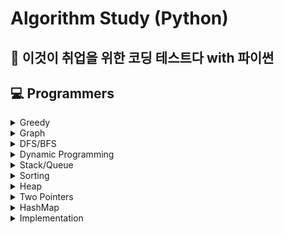 # Algorithm Study (Python)
## 🐍 이것이 취업을 위한 코딩 테스트다 with 파이썬
## 💻 Programmers

<details>
  <summary>
    Greedy
  </summary>

  - LV2 | [큰 수 만들기](https://github.com/Bal1oon/CodingTestStudy/blob/main/Programmers/Level_2/%ED%81%B0%EC%88%98%EB%A7%8C%EB%93%A4%EA%B8%B0.py)

  - LV2 | [마법의 엘레베이터](https://github.com/Bal1oon/CodingTestStudy/blob/main/Programmers/Level_2/%EB%A7%88%EB%B2%95%EC%9D%98%EC%97%98%EB%A0%88%EB%B2%A0%EC%9D%B4%ED%84%B0.py)

  - LV3 | [기지국 설치](https://github.com/Bal1oon/CodingTestStudy/blob/main/Programmers/Level_3/%EA%B8%B0%EC%A7%80%EA%B5%AD%EC%84%A4%EC%B9%98.py)

  - LV3 | [단속카메라](https://github.com/Bal1oon/CodingTestStudy/blob/main/Programmers/Level_3/%EB%8B%A8%EC%86%8D%EC%B9%B4%EB%A9%94%EB%9D%BC.py)

  - LV3 | [숫자 게임](https://github.com/Bal1oon/CodingTestStudy/blob/main/Programmers/Level_3/%EC%88%AB%EC%9E%90%EA%B2%8C%EC%9E%84.py)

</details>

<details>
  <summary>
    Graph
  </summary>
  
  - LV3 | [가장 먼 노드](https://github.com/Bal1oon/CodingTestStudy/blob/main/Programmers/Level_3/%EA%B0%80%EC%9E%A5%EB%A8%BC%EB%85%B8%EB%93%9C.py)

  - LV3 | [섬 연결하기](https://github.com/Bal1oon/CodingTestStudy/blob/main/Programmers/Level_3/%EC%84%AC%EC%97%B0%EA%B2%B0%ED%95%98%EA%B8%B0.py)

</details>

<details>
  <summary>
    DFS/BFS
  </summary>
  
  - LV2 | [게임 맵 최단거리](https://github.com/Bal1oon/CodingTestStudy/blob/main/Programmers/Level_2/%EA%B2%8C%EC%9E%84%EB%A7%B5%EC%B5%9C%EB%8B%A8%EA%B1%B0%EB%A6%AC.py)

  - LV3 | [여행경로](https://github.com/Bal1oon/CodingTestStudy/blob/main/Programmers/Level_3/%EC%97%AC%ED%96%89%EA%B2%BD%EB%A1%9C.py)

</details>

<details>
  <summary>
    Dynamic Programming
  </summary>

  - LV2 | [땅따먹기](https://github.com/Bal1oon/CodingTestStudy/blob/main/Programmers/Level_2/%EB%95%85%EB%94%B0%EB%A8%B9%EA%B8%B0.py)
  
  - LV3 | [등굣길](https://github.com/Bal1oon/CodingTestStudy/blob/main/Programmers/Level_3/%EB%93%B1%EA%B5%A3%EA%B8%B8.py)
  
  - LV3 | [스티커 모으기](https://github.com/Bal1oon/CodingTestStudy/blob/main/Programmers/Level_3/%EC%8A%A4%ED%8B%B0%EC%BB%A4%EB%AA%A8%EC%9C%BC%EA%B8%B0.py)

  - LV3 | [정수삼각형](https://github.com/Bal1oon/CodingTestStudy/blob/main/Programmers/Level_3/%EC%A0%95%EC%88%98%EC%82%BC%EA%B0%81%ED%98%95.py)

  - LV4 | [도둑질](https://github.com/Bal1oon/CodingTestStudy/blob/main/Programmers/Level_4/%EB%8F%84%EB%91%91%EC%A7%88.py)
  
</details>

<details>
  <summary>
    Stack/Queue
  </summary>

  - LV2 | [기능개발](https://github.com/Bal1oon/CodingTestStudy/blob/main/Programmers/Level_2/%EA%B8%B0%EB%8A%A5%EA%B0%9C%EB%B0%9C.py)

  - LV2 | [주식가격](https://github.com/Bal1oon/CodingTestStudy/blob/main/Programmers/Level_2/%EC%A3%BC%EC%8B%9D%EA%B0%80%EA%B2%A9.py)

  - LV2 | [캐시](https://github.com/Bal1oon/CodingTestStudy/blob/main/Programmers/Level_2/%EC%BA%90%EC%8B%9C.py)

  - LV2 | [택배상자](https://github.com/Bal1oon/CodingTestStudy/blob/main/Programmers/Level_2/%ED%83%9D%EB%B0%B0%EC%83%81%EC%9E%90.py)

  - LV2 | [프로세스](https://github.com/Bal1oon/CodingTestStudy/blob/main/Programmers/Level_2/%ED%94%84%EB%A1%9C%EC%84%B8%EC%8A%A4.py)
</details>

<details>
  <summary>
    Sorting
  </summary>
  
  - LV2 | [튜플](https://github.com/Bal1oon/CodingTestStudy/blob/main/Programmers/Level_2/%ED%8A%9C%ED%94%8C.py)

  - LV2 | [파일명 정렬](https://github.com/Bal1oon/CodingTestStudy/blob/main/Programmers/Level_2/%ED%8C%8C%EC%9D%BC%EB%AA%85%EC%A0%95%EB%A0%AC.py)

  - LV3 | [인사고과](https://github.com/Bal1oon/CodingTestStudy/blob/main/Programmers/Level_3/%EC%9D%B8%EC%82%AC%EA%B3%A0%EA%B3%BC.py)

</details>

<details>
  <summary>
    Heap
  </summary>

  - LV2 | [더 맵게](https://github.com/Bal1oon/CodingTestStudy/blob/main/Programmers/Level_2/%EB%8D%94%EB%A7%B5%EA%B2%8C.py)

  - LV3 | [디스크 플레이어](https://github.com/Bal1oon/CodingTestStudy/blob/main/Programmers/Level_3/%EB%94%94%EC%8A%A4%ED%81%AC%ED%94%8C%EB%A0%88%EC%9D%B4%EC%96%B4.py)

  - LV3 | [야근지수](https://github.com/Bal1oon/CodingTestStudy/blob/main/Programmers/Level_3/%EC%95%BC%EA%B7%BC%EC%A7%80%EC%88%98.py)

  - LV3 | [이중우선순위큐](https://github.com/Bal1oon/CodingTestStudy/blob/main/Programmers/Level_3/%EC%9D%B4%EC%A4%91%EC%9A%B0%EC%84%A0%EC%88%9C%EC%9C%84%ED%81%90.py)
</details>

<details>
  <summary>
    Two Pointers
  </summary>

  - LV2 | [롤케이크 자르기](https://github.com/Bal1oon/CodingTestStudy/blob/main/Programmers/Level_2/%EB%A1%A4%EC%BC%80%EC%9D%B4%ED%81%AC%EC%9E%90%EB%A5%B4%EA%B8%B0.py)

  - LV2 | [연속된 부분 수열의 합](https://github.com/Bal1oon/CodingTestStudy/blob/main/Programmers/Level_2/%EC%95%95%EC%B6%95.py)

  - LV3 | [보석쇼핑](https://github.com/Bal1oon/CodingTestStudy/blob/main/Programmers/Level_3/%EB%B3%B4%EC%84%9D%EC%87%BC%ED%95%91.py)
</details>

<details>
  <summary>
    HashMap
  </summary>

  - LV2 | [오픈채팅방](https://github.com/Bal1oon/CodingTestStudy/blob/main/Programmers/Level_2/%EC%98%A4%ED%94%88%EC%B1%84%ED%8C%85%EB%B0%A9.py)

  - LV2 | [주차요금계산](https://github.com/Bal1oon/CodingTestStudy/blob/main/Programmers/Level_2/%EC%A3%BC%EC%B0%A8%EC%9A%94%EA%B8%88%EA%B3%84%EC%82%B0.py)

</details>

<details>
  <summary>
    Implementation
  </summary>

  - LV2 | 집합 | [뉴스 클러스터링](https://github.com/Bal1oon/CodingTestStudy/blob/main/Programmers/Level_2/%EB%89%B4%EC%8A%A4%ED%81%B4%EB%9F%AC%EC%8A%A4%ED%84%B0%EB%A7%81.py)

  - LV2 | 완전탐색 | [모음사전](https://github.com/Bal1oon/CodingTestStudy/blob/main/Programmers/Level_2/%EB%AA%A8%EC%9D%8C%EC%82%AC%EC%A0%84.py)

  - LV2 | 배열 | [방문길이](https://github.com/Bal1oon/CodingTestStudy/blob/main/Programmers/Level_2/%EB%B0%A9%EB%AC%B8%EA%B8%B8%EC%9D%B4.py)

  - LV2 | LZW 압축 | [압축](https://github.com/Bal1oon/CodingTestStudy/blob/main/Programmers/Level_2/%EC%95%95%EC%B6%95.py)

  - LV2 | 진수 변환 | [k진수에서 소수 개수 구하기](https://github.com/Bal1oon/CodingTestStudy/blob/main/Programmers/Level_2/k%EC%A7%84%EC%88%98%EC%97%90%EC%84%9C%EC%86%8C%EC%88%98%EA%B0%9C%EC%88%98%EA%B5%AC%ED%95%98%EA%B8%B0.py)

  - LV2 | 진수 변환 | [n진수 게임](https://github.com/Bal1oon/CodingTestStudy/blob/main/Programmers/Level_2/n%EC%A7%84%EC%88%98%EA%B2%8C%EC%9E%84.py)

  - LV3 | 백트래킹 | [불량 사용자](https://github.com/Bal1oon/CodingTestStudy/blob/main/Programmers/Level_3/%EB%B6%88%EB%9F%89%EC%82%AC%EC%9A%A9%EC%9E%90.py)

  - LV3 | 수학적 문제 | [최고의 집합](https://github.com/Bal1oon/CodingTestStudy/blob/main/Programmers/Level_3/%EC%B5%9C%EA%B3%A0%EC%9D%98%EC%A7%91%ED%95%A9.py)
</details>
